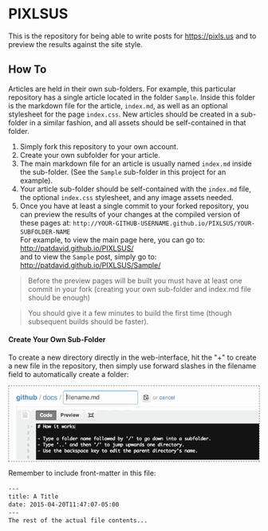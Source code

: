 # PIXLSUS
This is the repository for being able to write posts for https://pixls.us and to preview the results against the site style.

## How To
Articles are held in their own sub-folders.  For example, this particular repository has a single article located in the folder `Sample`.  Inside this folder is the markdown file for the article, `index.md`, as well as an optional stylesheet for the page `index.css`.  New articles should be created in a sub-folder in a similar fashion, and all assets should be self-contained in that folder.

1. Simply fork this repository to your own account.
2. Create your own subfolder for your article.
3. The main markdown file for an article is usually named `index.md` inside the sub-folder.  (See the `Sample` sub-folder in this project for an example).
4. Your article sub-folder should be self-contained with the `index.md` file, the optional `index.css` stylesheet, and any image assets needed.
5. Once you have at least a single commit to your forked repository, you can preview the results of your changes at the compiled version of these pages at: `http://YOUR-GITHUB-USERNAME.github.io/PIXLSUS/YOUR-SUBFOLDER-NAME`<br/>
For example, to view the main page here, you can go to: http://patdavid.github.io/PIXLSUS/<br/>
and to view the `Sample` post, simply go to: http://patdavid.github.io/PIXLSUS/Sample/

 > Before the preview pages will be built you must have at least one commit in your fork (creating your own sub-folder and index.md file should be enough)
 
 > You should give it a few minutes to build the first time (though subsequent builds should be faster).


#### Create Your Own Sub-Folder
To create a new directory directly in the web-interface, hit the "+" to create a new file in the repository, then simply use forward slashes in the filename field to automatically create a folder:
<div style="border: dashed 1px gray;"><img src="/styles/create-folder.gif" alt=""/></div>

Remember to include front-matter in this file:
```
---
title: A Title
date: 2015-04-20T11:47:07-05:00
---
The rest of the actual file contents...
```

